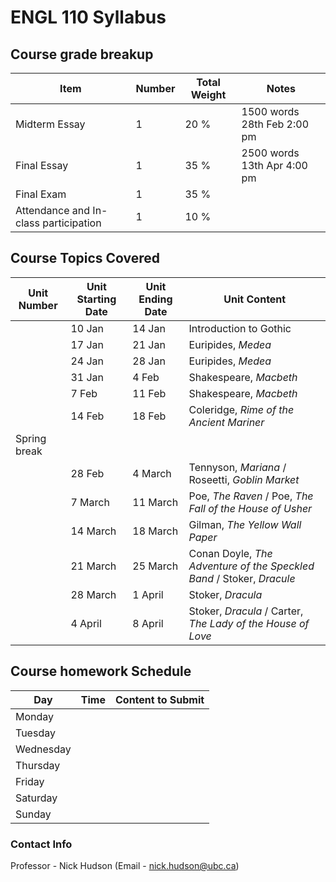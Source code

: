 # ENGL 110 Syllabus

## Course grade breakup
| Item                                  | Number | Total Weight | Notes                          |
| ------------------------------------- | ------ | ------------ | ------------------------------ |
| Midterm Essay                         | 1      | 20 %         | 1500 words    28th Feb 2:00 pm |
| Final Essay                           | 1      | 35 %         | 2500 words    13th Apr 4:00 pm |
| Final Exam                            | 1      | 35 %         |                                |
| Attendance and In-class participation | 1      | 10 %         |                                |

## Course Topics Covered

| Unit Number  | Unit Starting Date | Unit Ending Date | Unit Content                                                          |
| ------------ | ------------------ | ---------------- | --------------------------------------------------------------------- |
|              | 10 Jan             | 14 Jan           | Introduction to Gothic                                                |
|              | 17 Jan             | 21 Jan           | Euripides, *Medea*                                                    |
|              | 24 Jan             | 28 Jan           | Euripides, *Medea*                                                    |
|              | 31 Jan             | 4 Feb            | Shakespeare, *Macbeth*                                                |
|              | 7 Feb              | 11 Feb           | Shakespeare, *Macbeth*                                                |
|              | 14 Feb             | 18 Feb           | Coleridge, *Rime of the Ancient Mariner*                              |
| Spring break |                    |                  |                                                                       |
|              | 28 Feb             | 4 March          | Tennyson, *Mariana* / Roseetti, *Goblin Market*                       |
|              | 7 March            | 11 March         | Poe, *The Raven* / Poe, *The Fall of the House of Usher*              |
|              | 14 March           | 18 March         | Gilman, *The Yellow Wall Paper*                                       |
|              | 21 March           | 25 March         | Conan Doyle, *The Adventure of the Speckled Band* / Stoker, *Dracule* |
|              | 28 March           | 1 April          | Stoker, *Dracula*                                                     |
|              | 4 April            | 8 April          | Stoker, *Dracula* / Carter, *The Lady of the House of Love*                                                                      |





## Course homework Schedule
| Day       | Time | Content to Submit |
| --------- | ---- | ----------------- |
| Monday    |      |                   |
| Tuesday   |      |                   |
| Wednesday |      |                   |
| Thursday  |      |                   |
| Friday    |      |                   |
| Saturday  |      |                   |
| Sunday    |      |                   |


### Contact Info

Professor - Nick Hudson (Email - nick.hudson@ubc.ca)

